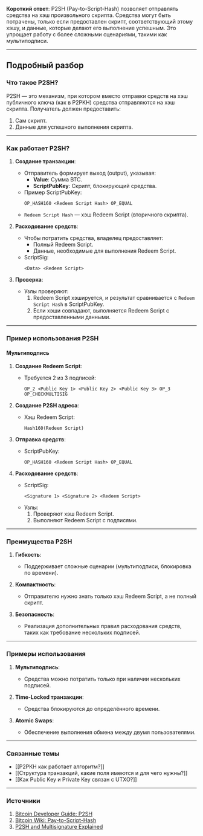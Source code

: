 
**Короткий ответ**: P2SH (Pay-to-Script-Hash) позволяет отправлять средства на хэш произвольного скрипта. Средства могут быть потрачены, только если предоставлен скрипт, соответствующий этому хэшу, и данные, которые делают его выполнение успешным. Это упрощает работу с более сложными сценариями, такими как мультиподписи.

---

## Подробный разбор

### Что такое P2SH?

P2SH — это механизм, при котором вместо отправки средств на хэш публичного ключа (как в P2PKH) средства отправляются на хэш скрипта. Получатель должен предоставить:
1. Сам скрипт.
2. Данные для успешного выполнения скрипта.

---

### Как работает P2SH?

1. **Создание транзакции**:
   - Отправитель формирует выход (output), указывая:
     - **Value**: Сумма BTC.
     - **ScriptPubKey**: Скрипт, блокирующий средства.
   - Пример ScriptPubKey:
     ```
     OP_HASH160 <Redeem Script Hash> OP_EQUAL
     ```
   - `Redeem Script Hash` — хэш Redeem Script (вторичного скрипта).

2. **Расходование средств**:
   - Чтобы потратить средства, владелец предоставляет:
     - Полный Redeem Script.
     - Данные, необходимые для выполнения Redeem Script.
   - ScriptSig:
     ```
     <Data> <Redeem Script>
     ```

3. **Проверка**:
   - Узлы проверяют:
     1. Redeem Script хэшируется, и результат сравнивается с `Redeem Script Hash` в ScriptPubKey.
     2. Если хэши совпадают, выполняется Redeem Script с предоставленными данными.

---

### Пример использования P2SH

#### Мультиподпись

1. **Создание Redeem Script**:
   - Требуется 2 из 3 подписей:
     ```
     OP_2 <Public Key 1> <Public Key 2> <Public Key 3> OP_3 OP_CHECKMULTISIG
     ```

2. **Создание P2SH адреса**:
   - Хэш Redeem Script:
     ```
     Hash160(Redeem Script)
     ```

3. **Отправка средств**:
   - ScriptPubKey:
     ```
     OP_HASH160 <Redeem Script Hash> OP_EQUAL
     ```

4. **Расходование средств**:
   - ScriptSig:
     ```
     <Signature 1> <Signature 2> <Redeem Script>
     ```
   - Узлы:
     1. Проверяют хэш Redeem Script.
     2. Выполняют Redeem Script с подписями.

---

### Преимущества P2SH

1. **Гибкость**:
   - Поддерживает сложные сценарии (мультиподписи, блокировка по времени).

2. **Компактность**:
   - Отправителю нужно знать только хэш Redeem Script, а не полный скрипт.

3. **Безопасность**:
   - Реализация дополнительных правил расходования средств, таких как требование нескольких подписей.

---

### Примеры использования

1. **Мультиподпись**:
   - Средства можно потратить только при наличии нескольких подписей.

2. **Time-Locked транзакции**:
   - Средства блокируются до определённого времени.

3. **Atomic Swaps**:
   - Обеспечение выполнения обмена между двумя пользователями.

---

### Связанные темы
- [[P2PKH как работает алгоритм?]]
- [[Структура транзакций, какие поля имеются и для чего нужны?]]
- [[Как Public Key и Private Key связан с UTXO?]]

---

### Источники
1. [Bitcoin Developer Guide: P2SH](https://bitcoin.org/en/developer-guide#pay-to-script-hash)
2. [Bitcoin Wiki: Pay-to-Script-Hash](https://en.bitcoin.it/wiki/Pay_to_script_hash)
3. [P2SH and Multisignature Explained](https://medium.com/coinmonks/p2sh-and-multisig-scripts-explained-3e96db38f48a)